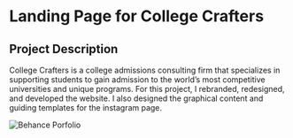 # Landing Page for College Crafters

## Project Description
College Crafters is a college admissions consulting firm that specializes in supporting students to gain admission to the world’s most competitive universities and unique programs. For this project, I rebranded, redesigned, and developed the website. I also designed the graphical content and guiding templates for the instagram page.

![Behance Porfolio](https://user-images.githubusercontent.com/96686042/203434536-4b7833bb-c758-4b9e-bb55-2713f0211776.png)
